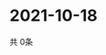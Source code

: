 # 2021-10-18
  共 0条

  <!-- BEGIN -->
  <!-- 最后更新时间Mon Oct 18 2021 14:03:21 GMT+0000 (Coordinated Universal Time) -->
  
  <!-- END -->
  
  